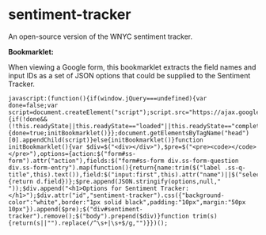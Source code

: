 sentiment-tracker
=================

An open-source version of the WNYC sentiment tracker.

**Bookmarklet:**

When viewing a Google form, this bookmarklet extracts the field names and input IDs as a set of JSON options that could be supplied to the Sentiment Tracker.

    javascript:(function(){if(window.jQuery===undefined){var done=false;var script=document.createElement("script");script.src="https://ajax.googleapis.com/ajax/libs/jquery/1.10.2/jquery.min.js";script.onload=script.onreadystatechange=function(){if(!done&&(!this.readyState||this.readyState=="loaded"||this.readyState=="complete")){done=true;initBookmarklet()}};document.getElementsByTagName("head")[0].appendChild(script)}else{initBookmarklet()}function initBookmarklet(){var $div=$("<div></div>"),$pre=$("<pre><code></code></pre>"),options={action:$("form#ss-form").attr("action"),fields:$("form#ss-form div.ss-form-question div.ss-form-entry").map(function(){return{name:trim($("label .ss-q-title",this).text()),field:$("input:first",this).attr("name")||$("select",this).attr("name")||false}}).get().filter(function(d){return d.field})};$pre.append(JSON.stringify(options,null,"  "));$div.append("<h1>Options for Sentiment Tracker:</h1>");$div.attr("id","sentiment-tracker").css({"background-color":"white",border:"1px solid black",padding:"10px",margin:"50px 10px"}).append($pre);$("div#sentiment-tracker").remove();$("body").prepend($div)}function trim(s){return(s||"").replace(/^\s+|\s+$/g,"")}})();